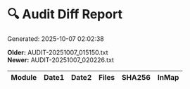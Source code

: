 # 🔍 Audit Diff Report
Generated: 2025-10-07 02:02:38

**Older:** AUDIT-20251007_015150.txt  
**Newer:** AUDIT-20251007_020226.txt

| Module | Date1 | Date2 | Files | SHA256 | InMap |
|---|---|---|---|---|---|

